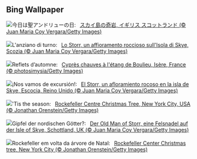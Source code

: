 ## Bing Wallpaper
![](https://www.bing.com/th?id=OHR.TrotternishStorr_JA-JP7531639858_UHD.jpg&w=1000)今日は聖アンドリューの日:&nbsp;&ensp;[スカイ島の奇岩, イギリス スコットランド (© Juan Maria Coy Vergara/Getty Images)](https://www.bing.com/th?id=OHR.TrotternishStorr_JA-JP7531639858_UHD.jpg)
<br><br/>
![](https://www.bing.com/th?id=OHR.TrotternishStorr_IT-IT5546138012_UHD.jpg&w=1000)L'anziano di turno:&nbsp;&ensp;[Lo Storr, un affioramento roccioso sull'Isola di Skye, Scozia (© Juan Maria Coy Vergara/Getty Images)](https://www.bing.com/th?id=OHR.TrotternishStorr_IT-IT5546138012_UHD.jpg)
<br><br/>
![](https://www.bing.com/th?id=OHR.BaldCypress_FR-FR6892436965_UHD.jpg&w=1000)Reflets d’automne:&nbsp;&ensp;[Cyprès chauves à l'étang de Boulieu, Isère, France (© photosimysia/Getty Images)](https://www.bing.com/th?id=OHR.BaldCypress_FR-FR6892436965_UHD.jpg)
<br><br/>
![](https://www.bing.com/th?id=OHR.TrotternishStorr_ES-ES6640552170_UHD.jpg&w=1000)¡Nos vamos de excursión!:&nbsp;&ensp;[El Storr, un afloramiento rocoso en la isla de Skye, Escocia, Reino Unido (© Juan Maria Coy Vergara/Getty Images)](https://www.bing.com/th?id=OHR.TrotternishStorr_ES-ES6640552170_UHD.jpg)
<br><br/>
![](https://www.bing.com/th?id=OHR.TreeLighting_EN-GB2794136797_UHD.jpg&w=1000)'Tis the season:&nbsp;&ensp;[Rockefeller Centre Christmas Tree, New York City, USA (© Jonathan Orenstein/Getty Images)](https://www.bing.com/th?id=OHR.TreeLighting_EN-GB2794136797_UHD.jpg)
<br><br/>
![](https://www.bing.com/th?id=OHR.TrotternishStorr_DE-DE5333891461_UHD.jpg&w=1000)Gipfel der nordischen Götter?:&nbsp;&ensp;[Der Old Man of Storr, eine Felsnadel auf der Isle of Skye, Schottland, UK (© Juan Maria Coy Vergara/Getty Images)](https://www.bing.com/th?id=OHR.TrotternishStorr_DE-DE5333891461_UHD.jpg)
<br><br/>
![](https://www.bing.com/th?id=OHR.TreeLighting_PT-BR7736994809_UHD.jpg&w=1000)Rockefeller em volta da árvore de Natal:&nbsp;&ensp;[Rockefeller Center Christmas tree, New York City (© Jonathan Orenstein/Getty Images)](https://www.bing.com/th?id=OHR.TreeLighting_PT-BR7736994809_UHD.jpg)
<br><br/>
